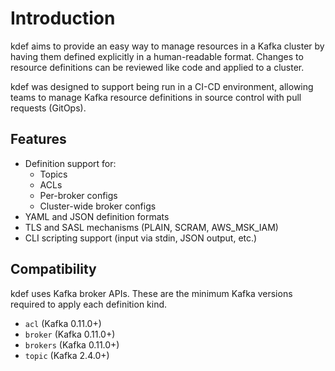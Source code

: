 # Introduction

kdef aims to provide an easy way to manage resources in a Kafka cluster by having them defined explicitly in a human-readable format.
Changes to resource definitions can be reviewed like code and applied to a cluster.

kdef was designed to support being run in a CI-CD environment, allowing teams to manage Kafka resource definitions in source control with pull requests (GitOps).

## Features

- Definition support for:
    - Topics
    - ACLs
    - Per-broker configs
    - Cluster-wide broker configs
- YAML and JSON definition formats
- TLS and SASL mechanisms (PLAIN, SCRAM, AWS_MSK_IAM)
- CLI scripting support (input via stdin, JSON output, etc.)

## Compatibility

kdef uses Kafka broker APIs.
These are the minimum Kafka versions required to apply each definition kind.

- `acl` (Kafka 0.11.0+)
- `broker` (Kafka 0.11.0+)
- `brokers` (Kafka 0.11.0+)
- `topic` (Kafka 2.4.0+)
